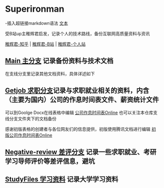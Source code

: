 # Superironman
-插入超链接markdown语法 [文本]( url )

受B站up主稚辉君启发，记录个人的技术路线，备份互联网高质量资料与资讯

[稚辉君-知乎](https://www.zhihu.com/people/zhi-hui-64-54) | [稚辉君-B站](https://space.bilibili.com/20259914) | [稚辉君-个人站](http://www.pengzhihui.xyz/)

## [Main 主分支](https://github.com/Shadows1997/Superironman) 记录备份资料与技术文档
在支线分支里记录其他文档资料，具体详述如下

## [Getjob 求职分支](https://github.com/Shadows1997/Superironman/tree/Getjob)记录与求职就业相关的资料，内含（主要为国内）公司的作息时间表文件、薪资统计文件
可以到Goolge Docx在线表格中编辑
[公司作息时间表Online](https://docs.google.com/spreadsheets/d/1xMkpPl7MjmGl1tbUqH8XzJA0qD5B3hvLz7XMNkLT_k4/edit?usp=sharing)
也可以关注本仓库支线分支文件夹下的文档备份

感谢初版表格的创建者与各位网友们的信息提供，初版使用腾讯文档进行编辑
[初版公司作息时间表Online](https://docs.qq.com/sheet/DVmhnRG15TG1Tb2Js?tab=BB08J2)

## [Negative-review 差评分支](https://github.com/Shadows1997/Superironman/tree/Negative-review) 记录一些求职就业、考研学习导师评价等差评信息，避坑

## [StudyFiles 学习资料](https://github.com/Shadows1997/Superironman/tree/StudyFiles) 记录大学学习资料
